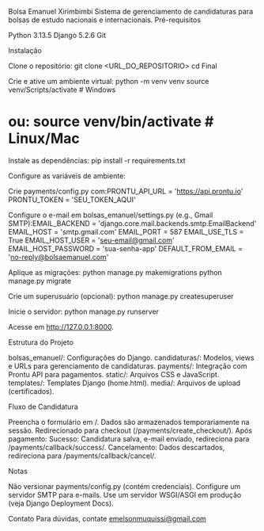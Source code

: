 Bolsa Emanuel Xirimbimbi
Sistema de gerenciamento de candidaturas para bolsas de estudo nacionais e internacionais.
Pré-requisitos

Python 3.13.5
Django 5.2.6
Git

Instalação

Clone o repositório:
git clone <URL_DO_REPOSITORIO>
cd Final


Crie e ative um ambiente virtual:
python -m venv venv
source venv/Scripts/activate  # Windows
# ou: source venv/bin/activate  # Linux/Mac


Instale as dependências:
pip install -r requirements.txt


Configure as variáveis de ambiente:

Crie payments/config.py com:PRONTU_API_URL = 'https://api.prontu.io'
PRONTU_TOKEN = 'SEU_TOKEN_AQUI'


Configure o e-mail em bolsas_emanuel/settings.py (e.g., Gmail SMTP):EMAIL_BACKEND = 'django.core.mail.backends.smtp.EmailBackend'
EMAIL_HOST = 'smtp.gmail.com'
EMAIL_PORT = 587
EMAIL_USE_TLS = True
EMAIL_HOST_USER = 'seu-email@gmail.com'
EMAIL_HOST_PASSWORD = 'sua-senha-app'
DEFAULT_FROM_EMAIL = 'no-reply@bolsaemanuel.com'




Aplique as migrações:
python manage.py makemigrations
python manage.py migrate


Crie um superusuário (opcional):
python manage.py createsuperuser


Inicie o servidor:
python manage.py runserver


Acesse em http://127.0.0.1:8000.


Estrutura do Projeto

bolsas_emanuel/: Configurações do Django.
candidaturas/: Modelos, views e URLs para gerenciamento de candidaturas.
payments/: Integração com Prontu API para pagamentos.
static/: Arquivos CSS e JavaScript.
templates/: Templates Django (home.html).
media/: Arquivos de upload (certificados).

Fluxo de Candidatura

Preencha o formulário em /.
Dados são armazenados temporariamente na sessão.
Redirecionado para checkout (/payments/create_checkout/).
Após pagamento:
Sucesso: Candidatura salva, e-mail enviado, redireciona para /payments/callback/success/.
Cancelamento: Dados descartados, redireciona para /payments/callback/cancel/.



Notas

Não versionar payments/config.py (contém credenciais).
Configure um servidor SMTP para e-mails.
Use um servidor WSGI/ASGI em produção (veja Django Deployment Docs).

Contato
Para dúvidas, contate emelsonmuquissi@gmail.com